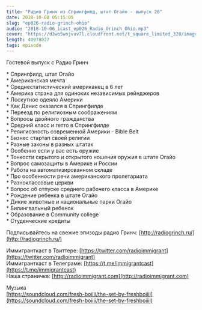 ```yaml
---
title: "Радио Гринч из Спрингфилд, штат Огайо - выпуск 26"
date: 2018-10-08 05:15:05
slug: "ep026-radio-grinch-ohio"
audio: "2018-10-06_icast_ep026_Radio_Grinch_Ohio.mp3"
cover: "https://d3wo5wojvuv7l.cloudfront.net/t_square_limited_320/images.spreaker.com/original/59ca954ddcc792ffbb114cd9e5414b25.jpg"
length: 40978037
tags: episode
---
```

Гостевой выпуск с Радио Гринч  
  
\* Спрингфилд, штат Огайо  
\* Американская мечта  
\* Среднестатистический американец в 6 лет  
\* Америка страна для одиноких независимых рейнджеров  
\* Лоскутное одеяло Америки  
\* Как Денис оказался в Спрингфилде  
\* Переезд по религиозным соображениям  
\* Вопросы двойного гражданства  
\* Средний класс и гетто в Спрингфилде  
\* Религиозность современной Америки - Bible Belt  
\* Бизнес стартап своей религии  
\* Разные законы в разных штатах  
\* Особенно если у вас есть оружие  
\* Тонкости скрытого и открытого ношения оружия в штате Огайо  
\* Вопрос самозащиты в Америке и России  
\* Работа на автоматизированном складе  
\* Про особенности речи американского пролетариата  
\* Разноклассовые церкви  
\* Вопрос об отпуске среднего рабочего класса в Америке  
\* Рождение ребенка в штате Огайо  
\* Дикие животные и национальные парки Огайо  
\* Билингвальный ребенок  
\* Образование в Community college  
\* Студенческие кредиты  
  
Подписывайтесь на свежие эпизоды радио Гринч: [http://radiogrinch.ru/](http://radiogrinch.ru/)  
  
Иммигранткаст в Твиттере: [https://twitter.com/radioimmigrant](https://twitter.com/radioimmigrant)  
Иммигранткаст в Телеграме: [https://t.me/immigrantcast](https://t.me/immigrantcast)  
Наша страничка: [http://radioimmigrant.com](http://radioimmigrant.com)  
  
Музыка  
[https://soundcloud.com/fresh-boiiii/the-set-by-freshboiiii](https://soundcloud.com/fresh-boiiii/the-set-by-freshboiiii)
